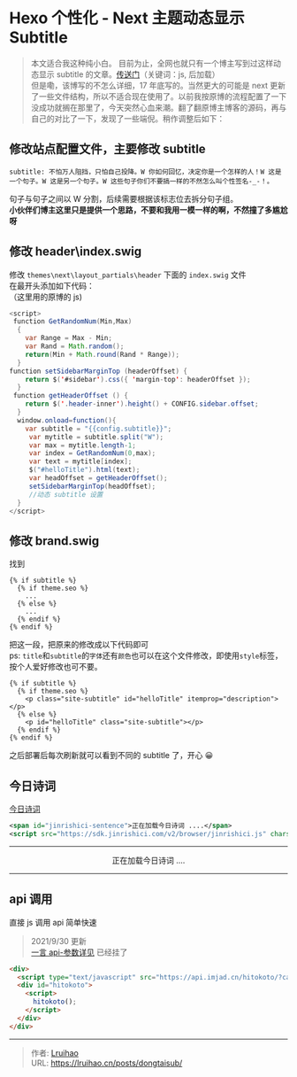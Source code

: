 # Hexo 个性化 - Next 主题动态显示 Subtitle


> 本文适合我这种纯小白。
> 目前为止，全网也就只有一个博主写到过这样动态显示 subtitle 的文章。[传送门](https://www.jianshu.com/p/df2c844eeabf)（关键词：js, 后加载）  
> 但是嘞，该博写的不怎么详细，17 年底写的。当然更大的可能是 next 更新了一些文件结构，所以不适合现在使用了。以前我按原博的流程配置了一下没成功就搁在那里了，今天突然心血来潮。翻了翻原博主博客的源码，再与自己的对比了一下，发现了一些端倪。稍作调整后如下：

<!--more-->

## 修改站点配置文件，主要修改 subtitle

```
subtitle: 不怕万人阻挡，只怕自己投降。W 你如何回忆，决定你是一个怎样的人！W 这是一个句子。W 这是另一个句子。W 这些句子你们不要搞一样的不然怎么叫个性签名-_-！。
```

句子与句子之间以 W 分割，后续需要根据该标志位去拆分句子组。  
**小伙伴们博主这里只是提供一个思路，不要和我用一模一样的啊，不然撞了多尴尬呀**

## 修改 header\index.swig

修改 `themes\next\layout_partials\header` 下面的 `index.swig` 文件  
在最开头添加如下代码：  
（这里用的原博的 js)

```java
<script>
 function GetRandomNum(Min,Max)
  {
    var Range = Max - Min;
    var Rand = Math.random();
    return(Min + Math.round(Rand * Range));
  }
function setSidebarMarginTop (headerOffset) {
    return $('#sidebar').css({ 'margin-top': headerOffset });
  }
 function getHeaderOffset () {
    return $('.header-inner').height() + CONFIG.sidebar.offset;
  }
  window.onload=function(){
    var subtitle = "{{config.subtitle}}";
     var mytitle = subtitle.split("W");
     var max = mytitle.length-1;
     var index = GetRandomNum(0,max);
     var text = mytitle[index];
     $("#helloTitle").html(text);
     var headOffset = getHeaderOffset();
     setSidebarMarginTop(headOffset);
     //动态 subtitle 设置
  }
</script>
```

## 修改 brand.swig

找到

```swag
{% if subtitle %}
  {% if theme.seo %}
    ...
  {% else %}
    ...
  {% endif %}
{% endif %}
```

把这一段，把原来的修改成以下代码即可  
ps: `title`和`subtitle`的`字体`还有`颜色`也可以在这个文件修改，即使用`style`标签，按个人爱好修改也可不要。

```swag
{% if subtitle %}
  {% if theme.seo %}
    <p class="site-subtitle" id="helloTitle" itemprop="description"></p>
  {% else %}
    <p id="helloTitle" class="site-subtitle"></p>
  {% endif %}
{% endif %}
```

之后部署后每次刷新就可以看到不同的 subtitle 了，开心 😀

## 今日诗词

[今日诗词](https://www.jinrishici.com/)

```XML 今日诗词
<span id="jinrishici-sentence">正在加载今日诗词 ....</span>
<script src="https://sdk.jinrishici.com/v2/browser/jinrishici.js" charset="utf-8"></script>
```

---

<div id="jinrishici-sentence" style="text-align:center;">正在加载今日诗词 ....</div>
<script src="https://sdk.jinrishici.com/v2/browser/jinrishici.js" charset="utf-8"></script>

---

## api 调用

直接 js 调用 api 简单快速

> 2021/9/30 更新  
> [一言 api-参数详见](https://api.imjad.cn/hitokoto.md) 已经挂了

```html 一言 api
<div>
  <script type="text/javascript" src="https://api.imjad.cn/hitokoto/?cat=&charset=utf-8&length=&encode=js&fun=sync&source="></script>
  <div id="hitokoto">
    <script>
      hitokoto();
    </script>
  </div>
</div>
```


---

> 作者: [Lruihao](https://github.com/Lruihao)  
> URL: https://lruihao.cn/posts/dongtaisub/  

